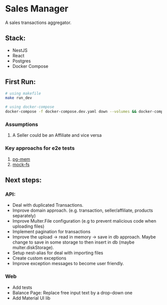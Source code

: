 # Sales Manager
A sales transactions aggregator.

## Stack:
- NestJS
- React
- Postgres
- Docker Compose


## First Run:

```sh
# using makefile
make run_dev

# using docker-compose
docker-compose -f docker-compose.dev.yaml down --volumes && docker-compose -f docker-compose.dev.yaml up --build --renew-anon-volumes
```



### Assumptions 
1. A Seller could be an Affiliate and vice versa

### Key approachs for e2e tests
1. [pg-mem](https://github.com/oguimbal/pg-mem)
2. [mock-fs](https://github.com/tschaub/mock-fs)

## Next steps:
### API: 
- Deal with duplicated Transactions.
- Improve domain approach. (e.g. transaction, seller/affiliate, products separately)
- Improve Multer.File configuration (e.g to prevent malicious code when uploading files)
- Implement pagination for transactions
- Improve the upload -> read in memory -> save in db approach. Maybe change to save in some storage to then insert in db (maybe multer.diskStorage).
- Setup nest-alias for deal with importing files
- Create custom exceptions
- Improve exception messages to become user friendly.

### Web
- Add tests
- Balance Page: Replace free input text by a drop-down one
- Add Material UI lib
